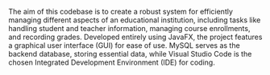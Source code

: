 The aim of this codebase is to create a robust system for efficiently managing different aspects of an educational institution, including tasks like handling student and teacher information, managing course enrollments, and recording grades. Developed entirely using JavaFX, the project features a graphical user interface (GUI) for ease of use. MySQL serves as the backend database, storing essential data, while Visual Studio Code is the chosen Integrated Development Environment (IDE) for coding.
